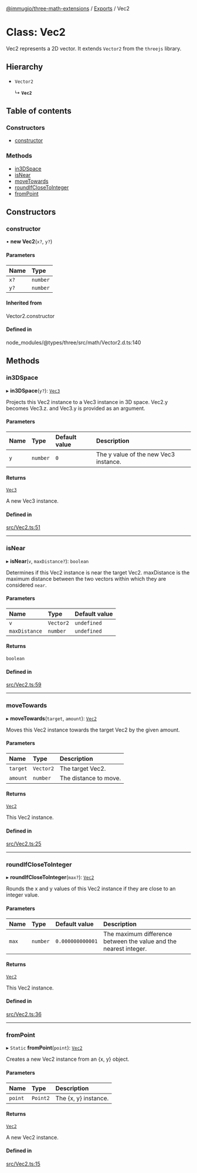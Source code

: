 [@immugio/three-math-extensions](../README.md) / [Exports](../modules.md) / Vec2

# Class: Vec2

Vec2 represents a 2D vector. It extends `Vector2` from the `threejs` library.

## Hierarchy

- `Vector2`

  ↳ **`Vec2`**

## Table of contents

### Constructors

- [constructor](Vec2.md#constructor)

### Methods

- [in3DSpace](Vec2.md#in3dspace)
- [isNear](Vec2.md#isnear)
- [moveTowards](Vec2.md#movetowards)
- [roundIfCloseToInteger](Vec2.md#roundifclosetointeger)
- [fromPoint](Vec2.md#frompoint)

## Constructors

### constructor

• **new Vec2**(`x?`, `y?`)

#### Parameters

| Name | Type |
| :------ | :------ |
| `x?` | `number` |
| `y?` | `number` |

#### Inherited from

Vector2.constructor

#### Defined in

node_modules/@types/three/src/math/Vector2.d.ts:140

## Methods

### in3DSpace

▸ **in3DSpace**(`y?`): [`Vec3`](Vec3.md)

Projects this Vec2 instance to a Vec3 instance in 3D space. Vec2.y becomes Vec3.z. and Vec3.y is provided as an argument.

#### Parameters

| Name | Type | Default value | Description |
| :------ | :------ | :------ | :------ |
| `y` | `number` | `0` | The y value of the new Vec3 instance. |

#### Returns

[`Vec3`](Vec3.md)

A new Vec3 instance.

#### Defined in

[src/Vec2.ts:51](https://github.com/Immugio/three-math-extensions/blob/c004965/src/Vec2.ts#L51)

___

### isNear

▸ **isNear**(`v`, `maxDistance?`): `boolean`

Determines if this Vec2 instance is near the target Vec2.
maxDistance is the maximum distance between the two vectors within which they are considered `near`.

#### Parameters

| Name | Type | Default value |
| :------ | :------ | :------ |
| `v` | `Vector2` | `undefined` |
| `maxDistance` | `number` | `undefined` |

#### Returns

`boolean`

#### Defined in

[src/Vec2.ts:59](https://github.com/Immugio/three-math-extensions/blob/c004965/src/Vec2.ts#L59)

___

### moveTowards

▸ **moveTowards**(`target`, `amount`): [`Vec2`](Vec2.md)

Moves this Vec2 instance towards the target Vec2 by the given amount.

#### Parameters

| Name | Type | Description |
| :------ | :------ | :------ |
| `target` | `Vector2` | The target Vec2. |
| `amount` | `number` | The distance to move. |

#### Returns

[`Vec2`](Vec2.md)

This Vec2 instance.

#### Defined in

[src/Vec2.ts:25](https://github.com/Immugio/three-math-extensions/blob/c004965/src/Vec2.ts#L25)

___

### roundIfCloseToInteger

▸ **roundIfCloseToInteger**(`max?`): [`Vec2`](Vec2.md)

Rounds the x and y values of this Vec2 instance if they are close to an integer value.

#### Parameters

| Name | Type | Default value | Description |
| :------ | :------ | :------ | :------ |
| `max` | `number` | `0.000000000001` | The maximum difference between the value and the nearest integer. |

#### Returns

[`Vec2`](Vec2.md)

This Vec2 instance.

#### Defined in

[src/Vec2.ts:36](https://github.com/Immugio/three-math-extensions/blob/c004965/src/Vec2.ts#L36)

___

### fromPoint

▸ `Static` **fromPoint**(`point`): [`Vec2`](Vec2.md)

Creates a new Vec2 instance from an {x, y} object.

#### Parameters

| Name | Type | Description |
| :------ | :------ | :------ |
| `point` | `Point2` | The {x, y} instance. |

#### Returns

[`Vec2`](Vec2.md)

A new Vec2 instance.

#### Defined in

[src/Vec2.ts:15](https://github.com/Immugio/three-math-extensions/blob/c004965/src/Vec2.ts#L15)
